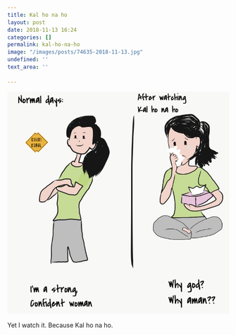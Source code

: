 ```yaml
---
title: Kal ho na ho
layout: post
date: 2018-11-13 16:24
categories: []
permalink: kal-ho-na-ho
image: "/images/posts/74635-2018-11-13.jpg"
undefined: ''
text_area: ''

---
```

![](/images/posts/74635-2018-11-13.jpg)

Yet I watch it. Because Kal ho na ho.